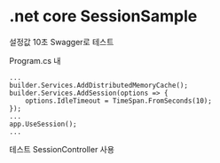 # .net core SessionSample

설정값 10초 Swagger로 테스트

  Program.cs 내

```
...
builder.Services.AddDistributedMemoryCache();
builder.Services.AddSession(options => { 
    options.IdleTimeout = TimeSpan.FromSeconds(10);
});
...
app.UseSession();
...

```
  테스트 SessionController 사용

